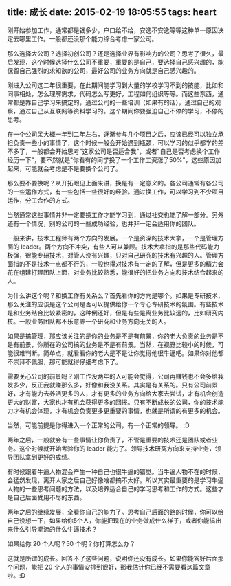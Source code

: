 title: 成长
date: 2015-02-19 18:05:55
tags: heart
---
刚开始参加工作，通常都是钱多少，户口给不给，安逸不安逸等等这种单一原因决定去哪里工作。一般都还没那个能力综合考虑一家公司。

那么选择大公司？选择初创公司？还是选择业界有影响力的公司？思考了很久，最后发现，这个时候选择什么公司不重要，重要的是自己，要选择自己感兴趣的，能保留自己强烈的求知欲的公司，最好公司的业务方向就是自己感兴趣的。

刚进入公司这二年很重要，在此期间能学习到大量的学校学习不到的技能，比如和同事相处，怎么理解需求，代码怎么写更好，工程如何组织等等。而这些东西，通常都是靠自己学习来搞定的，通过公司的一些培训（如果有的话），通过自己的观察，通过自己从互联网等资料学习的。这个期间你要强迫自己不停的学习，不停的思考。

在一个公司呆大概一年到二年左右，逐渐参与几个项目之后，应该已经可以独立承担负责一些小的事情了，这个时候一般会开始遇到瓶颈，可以学习的似乎都学的差不多了，一般都会开始思考"这家公司是否适合我"，或者"自己是否考虑换个工作经历一下"，要不然就是"你看有的同学换了一个工作工资涨了50%"，这些原因加起来，可能就会考虑是不是要换个公司了。

那么要不要换呢？从开拓眼见上面来讲，换是有一定意义的。各公司通常有各公司的一些运作方式，有一些包括一些很好的经验。通过换工作，可以学习到不少项目运作，分工合作的方式。

当然通常这些事情并非一定要换工作才能学习到，通过社交也能了解一部分。另外还有一个情况，别的公司的一些成功经验，也并非一定会适用你的团队。

一般来讲，技术工程师有两个方向的发展。一个是资深的技术大拿，一个是管理方面的 leader。两个方向不冲突，有些人可以兼顾。技术大拿指的是那些代码能力极强，很能专研技术，对管人没有兴趣，只对自己研究的技术有兴趣的人。管理方面指的不是技术一点都不行的，一般也得对技术有一定的了解，但是更多的精力会花在组建打理团队上面，对业务比较熟悉，能很好的把业务方向和技术结合起来的人。

为什么讲这个呢？和换工作有关系么？首先看你的方向是哪个。如果是专研技术，那么关注的应该是这个公司是否可以提供给你一个专心专研技术的氛围。有些技术是和业务结合比较紧密的，这种倒还好，但是有些是离业务比较远的，比如研究内核。一般业务团队都不乐意养一个研究和业务方向无关的人。

如果是搞管理，那应该关注的是你的业务是不是有前景，你的老大负责的业务是不是有前景，你所在的公司搞的业务是不是有前景。当然，在视野比较小的时候，可能很难判断。简单点，就看看你的老大是不是让你觉得他很牛逼吧。如果你对他都不崇拜不佩服，那可能就得仔细考虑下了。

需要关心公司的前景吗？刚工作没两年的人可能会觉得，公司再赚钱也不会多给我发多少，反正我就赚那么多，好像和我没关系。其实是有关系的。只有公司前景好，才有能力去养活更多的人，才有更多的业务方向给大家去尝试，才有机会创造更大的财富，大家也才有机会获得更多的回报。只有不断成长的公司，你的技术能力才有机会体现，才有机会负责更多更重要的事情，也就是所谓的有更多的机会。

当然，可能前提是你得进入一个正常的公司，有一个正常的领导。 :D

两年之后，一般就会有一些事情让你负责了，不管是重要的技术还是团队或者业务。这个时候就开始考验你的 leader 能力了。领导技术研究方向来支持业务，领导团队拿到更好的成绩。

有时候跟着牛逼人物混会产生一种自己也很牛逼的错觉。当牛逼人物不在的时候，会猛然发现，离开人家之后自己好像啥都搞不太好。所以其实最重要的是学习牛逼人物的一些思考问题的方法，以及培养适合自己的学习思考和工作的方式。这些才是自己后面受用不尽的东西。

两年之后的继续发展，全看你自己的能力了。思考自己后面的路的时候，你可以给自己设想一下，如果给你5个人，你能把现在的业务做成什么样子，或者你能搞出来什么引导潮流的什么牛逼技术？

如果给你 20 个人呢？50 个呢？你打算怎么办？

这就是所谓的成长。回答不了这些问题，说明你还没有成长。如果你能答好后面那个问题，能把 20 个人的事情安排到很好，那我估计你已经不需要看这篇文章啦。:D
